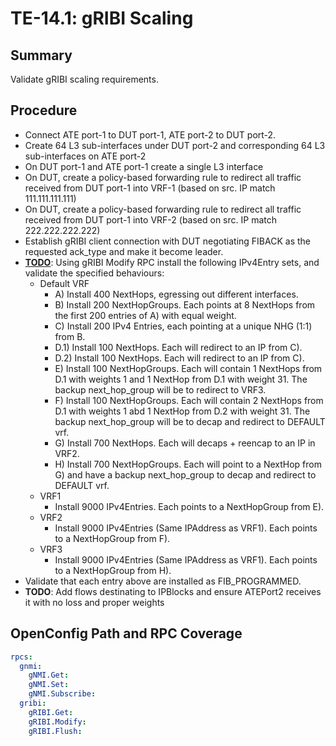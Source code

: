 # TE-14.1: gRIBI Scaling

## Summary

Validate gRIBI scaling requirements.

## Procedure

*   Connect ATE port-1 to DUT port-1, ATE port-2 to DUT port-2.
*   Create 64 L3 sub-interfaces under DUT port-2 and corresponding 64 L3
    sub-interfaces on ATE port-2
*   On DUT port-1 and ATE port-1 create a single L3 interface
*   On DUT, create a policy-based forwarding rule to redirect all traffic received from DUT port-1 into VRF-1 (based on src. IP match 111.111.111.111)
*   On DUT, create a policy-based forwarding rule to redirect all traffic received from DUT port-1 into VRF-2 (based on src. IP match 222.222.222.222)
*   Establish gRIBI client connection with DUT negotiating FIBACK as the
    requested ack_type and make it become leader.
*   [**TODO**](https://github.com/openconfig/featureprofiles/issues/3676): Using gRIBI Modify RPC install the following IPv4Entry sets, and validate
    the specified behaviours:
    *   Default VRF
        * A) Install 400 NextHops, egressing out different interfaces.
        * B) Install 200 NextHopGroups.  Each points at 8 NextHops from the first 200 entries of A) with equal weight.
        * C) Install 200 IPv4 Entries, each pointing at a unique NHG (1:1) from B.
        * D.1) Install 100 NextHops.  Each will redirect to an IP from C).
        * D.2) Install 100 NextHops.  Each will redirect to an IP from C).
        * E) Install 100 NextHopGroups.  Each will contain 1 NextHops from D.1 with weights 1 and 1 NextHop from D.1 with weight 31. The backup next_hop_group will be to redirect to VRF3.
        * F) Install 100 NextHopGroups.  Each will contain 2 NextHops from D.1 with weights 1 abd 1 NextHop from D.2 with weight 31. The backup next_hop_group will be to decap and redirect to DEFAULT vrf.
        * G) Install 700 NextHops.  Each will decaps + reencap to an IP in VRF2.
        * H) Install 700 NextHopGroups.  Each will point to a NextHop from G) and have a backup next_hop_group to decap and redirect to DEFAULT vrf.
    *   VRF1
        *   Install 9000 IPv4Entries.  Each points to a NextHopGroup from E).
    *   VRF2
        *   Install 9000 IPv4Entries (Same IPAddress as VRF1).  Each points to a NextHopGroup from F).
    *   VRF3
        *   Install 9000 IPv4Entries (Same IPAddress as VRF1).  Each points to a NextHopGroup from H).
*   Validate that each entry above are installed as FIB_PROGRAMMED.
*   **TODO**: Add flows destinating to IPBlocks and ensure ATEPort2 receives it with
    no loss and proper weights

## OpenConfig Path and RPC Coverage
```yaml
rpcs:
  gnmi:
    gNMI.Get:
    gNMI.Set:
    gNMI.Subscribe:
  gribi:
    gRIBI.Get:
    gRIBI.Modify:
    gRIBI.Flush:
```
